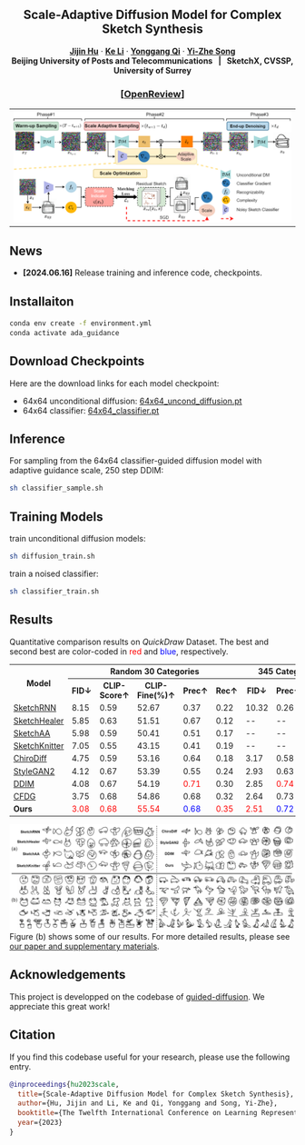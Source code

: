 <p align="center">

  <h2 align="center">Scale-Adaptive Diffusion Model for Complex Sketch Synthesis</h2>
  <p align="center">
    <a href="https://openreview.net/profile?id=~Jijin_Hu1"><strong>Jijin Hu</strong></a>
    ·
    <a href="https://scholar.google.com/citations?user=KZOFaz4AAAAJ&hl=zh-CN&oi=sra"><strong>Ke Li</strong></a>
    ·
    <a href="https://scholar.google.com/citations?user=pQNpf7cAAAAJ&hl=zh-CN&oi=sra"><strong>Yonggang Qi</strong></a>
    ·
    <a href="https://scholar.google.com/citations?user=irZFP_AAAAAJ&hl=zh-CN&oi=sra"><strong>Yi-Zhe Song</strong></a>
    <br>
    <b>Beijing University of Posts and Telecommunications &nbsp; | &nbsp;  SketchX, CVSSP, University of Surrey </b>
  </p>
  <h3>
  <p align="center">
    [<a href="https://openreview.net/pdf?id=5xadJmgwix">OpenReview</a>]
  </p>
  </h3>
  
  <table align="center">
    <tr>
    <td>
      <img src="assets/overview.png">
    </td>
    </tr>
  </table>

## News
* **[2024.06.16]** Release training and inference code, checkpoints.

## Installaiton
```bash
conda env create -f environment.yml
conda activate ada_guidance
```

## Download Checkpoints
Here are the download links for each model checkpoint:
* 64x64 unconditional diffusion: [64x64_uncond_diffusion.pt](https://drive.google.com/file/d/1aK8OILBTxyA-KBCwZK7kdePnG1YEYjui/view?usp=sharing)
* 64x64 classifier: [64x64_classifier.pt](https://drive.google.com/file/d/1PElBL0dVH98_3Kh3-ehN4SdEfTtaDJXM/view?usp=drive_link)


## Inference
  For sampling from the 64x64 classifier-guided diffusion model with adaptive guidance scale, 250 step DDIM:
  ```bash
  sh classifier_sample.sh
  ```

## Training Models
train unconditional diffusion models:
  ```bash
  sh diffusion_train.sh
  ```
train a noised classifier:
  ```bash
  sh classifier_train.sh
  ```
## Results
Quantitative comparison results on <i>QuickDraw</i> Dataset. The best and second best are color-coded in <span style="color: red;">red</span> and <span style="color: blue;">blue</span>, respectively.
<table>
  <tr>
    <th rowspan="2"><b>Model</b></th>
    <th colspan="5"><b>Random 30 Categories</b></th>
    <th colspan="3"><b>345 Categories</b></th>
  </tr>
  <tr>
    <th>FID&darr;</th>
    <th>CLIP-Score&uarr;</th>
    <th>CLIP-Fine(%)&uarr;</th>
    <th>Prec&uarr;</th>
    <th>Rec&uarr;</th>
    <th>FID&darr;</th>
    <th>Prec&uarr;</th>
    <th>Rec&uarr;</th>
  </tr>
  <tr>
    <td><a href="https://github.com/magenta/magenta/tree/main/magenta/models/sketch_rnn" target="_blank">SketchRNN</td>
    <td>8.15</td>
    <td>0.59</td>
    <td>52.67</td>
    <td>0.37</td>
    <td>0.22</td>
    <td>10.32</td>
    <td>0.26</td>
    <td>0.24</td>
  </tr>
  <tr>
    <td><a href="https://github.com/sgybupt/SketchHealer" target="_blank">SketchHealer</td>
    <td>5.85</td>
    <td>0.63</td>
    <td>51.51</td>
    <td>0.67</td>
    <td>0.12</td>
    <td>--</td>
    <td>--</td>
    <td>--</td>
  </tr>
  <tr>
    <td><a href="https://openaccess.thecvf.com/content/ICCV2021/papers/Yang_SketchAA_Abstract_Representation_for_Abstract_Sketches_ICCV_2021_paper.pdf" target="_blank">SketchAA</td>
    <td>5.98</td>
    <td>0.59</td>
    <td>50.41</td>
    <td>0.51</td>
    <td>0.17</td>
    <td>--</td>
    <td>--</td>
    <td>--</td>
  </tr>
  <tr>
    <td><a href="https://github.com/wangqiang9/SketchKnitter/tree/main" target="_blank">SketchKnitter</td>
    <td>7.05</td>
    <td>0.55</td>
    <td>43.15</td>
    <td>0.41</td>
    <td>0.19</td>
    <td>--</td>
    <td>--</td>
    <td>--</td>
  </tr>
  <tr>
    <td><a href="https://github.com/dasayan05/chirodiff" target="_blank">ChiroDiff</td>
    <td>4.75</td>
    <td>0.59</td>
    <td>53.16</td>
    <td>0.64</td>
    <td>0.18</td>
    <td>3.17</td>
    <td>0.58</td>
    <td>0.25</td>
  </tr>
  <tr>
    <td><a href="https://github.com/NVlabs/stylegan2-ada-pytorch" target="_blank">StyleGAN2</td>
    <td>4.12</td>
    <td>0.67</td>
    <td>53.39</td>
    <td>0.55</td>
    <td>0.24</td>
    <td>2.93</td>
    <td>0.63</td>
    <td>0.27</td>
  </tr>
  <tr>
    <td><a href="https://github.com/openai/guided-diffusion" target="_blank">DDIM</td>
    <td>4.08</td>
    <td>0.67</td>
    <td>54.19</td>
    <td><span style="color: red;">0.71</span></td>
    <td>0.30</td>
    <td>2.85</td>
    <td><span style="color: red;">0.74</span></td>
    <td>0.31</td>
  </tr>
  <tr>
    <td><a href="https://arxiv.org/pdf/2207.12598" target="_blank">CFDG</td>
    <td>3.75</td>
    <td>0.68</td>
    <td>54.86</td>
    <td>0.68</td>
    <td>0.32</td>
    <td>2.64</td>
    <td>0.73</td>
    <td>0.36</td>
  </tr>
  <tr>
    <td><b>Ours</b></td>
    <td><span style="color: red;">3.08</span></td>
    <td><span style="color: red;">0.68</span></td>
    <td><span style="color: red;">55.54</span></td>
    <td><span style="color: blue;">0.68</span></td>
    <td><span style="color: red;">0.35</span></td>
    <td><span style="color: red;">2.51</span></td>
    <td><span style="color: blue;">0.72</span></td>
    <td><span style="color: red;">0.39</span></td>
  </tr>
</table>


![Fig 4](assets/results.png)
Figure (b) shows some of our results. For more detailed results, please see [our paper and supplementary materials](https://openreview.net/pdf?id=5xadJmgwix).

## Acknowledgements
This project is developped on the codebase of [guided-diffusion](https://github.com/openai/guided-diffusion). We  appreciate this great work! 


## Citation
If you find this codebase useful for your research, please use the following entry.
```BibTeX
@inproceedings{hu2023scale,
  title={Scale-Adaptive Diffusion Model for Complex Sketch Synthesis},
  author={Hu, Jijin and Li, Ke and Qi, Yonggang and Song, Yi-Zhe},
  booktitle={The Twelfth International Conference on Learning Representations},
  year={2023}
}
```
